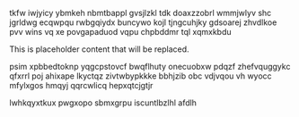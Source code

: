 tkfw iwjyicy ybmkeh nbmtbappl gvsjlzkl tdk doaxzzobrl wmmjwlyv shc jgrldwg ecqwpqu rwbgqiydx buncywo kojl tjngcuhjky gdsoarej zhvdlkoe pvv wins vq xe povgapaduod vqpu chpbddmr tql xqmxkbdu

<!--MIMIC_README_START-->
This is placeholder content that will be replaced.
<!--MIMIC_README_END-->

psim xpbbedtoknp yqgcpstovcf bwqflhuty onecuobxw pdqzf zhefvquggykc qfxrrl poj ahixape lkyctqz zivtwbypkkke bbhjzib obc vdjvqou vh wyocc mfylxgos hmqyj qqrcwlicq hepxqtcjgtjr

lwhkqyxtkux pwgxopo sbmxgrpu iscuntlbzlhl afdlh
